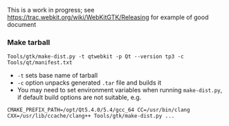 This is a work in progress; see https://trac.webkit.org/wiki/WebKitGTK/Releasing for example of good document

### Make tarball

```
Tools/gtk/make-dist.py -t qtwebkit -p Qt --version tp3 -c Tools/qt/manifest.txt
```

* `-t` sets base name of tarball
* `-c` option unpacks generated `.tar` file and builds it
* You may need to set environment variables when running `make-dist.py`, if default build options are not suitable, e.g.
```
CMAKE_PREFIX_PATH=/opt/Qt5.4.0/5.4/gcc_64 CC=/usr/bin/clang CXX=/usr/lib/ccache/clang++ Tools/gtk/make-dist.py ...
```
